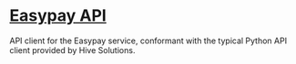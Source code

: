 # [Easypay API](http://easypay_api.hive.pt)

API client for the Easypay service, conformant with the typical Python API client provided by Hive Solutions.
